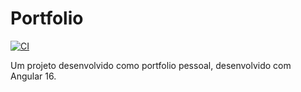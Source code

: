 # Portfolio

[![CI](https://github.com/lobofoltran/portfolio/workflows/deploy/badge.svg)](https://github.com/lobofoltran/portfolio/actions)

Um projeto desenvolvido como portfolio pessoal, desenvolvido com Angular 16. 